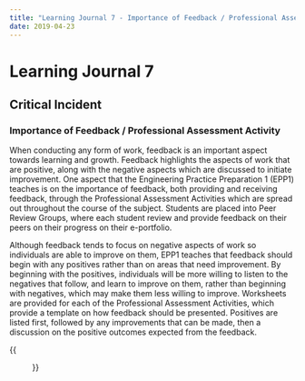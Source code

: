 ```yaml
---
title: "Learning Journal 7 - Importance of Feedback / Professional Assessment Activity"
date: 2019-04-23
---
```


# Learning Journal 7
## Critical Incident
### Importance of Feedback / Professional Assessment Activity

When conducting any form of work, feedback is an important aspect towards learning and growth. Feedback highlights the aspects of work that are positive, along with the negative aspects which are discussed
to initiate improvement. One aspect that the Engineering Practice Preparation 1 (EPP1) teaches is on the importance of feedback, both providing and receiving feedback, through the Professional Assessment
Activities which are spread out throughout the course of the subject. Students are placed into Peer Review Groups, where each student review and provide feedback on their peers on their progress on their
e-portfolio.

Although feedback tends to focus on negative aspects of work so individuals are able to improve on them, EPP1 teaches that feedback should begin with any positives rather than on areas that need improvement.
By beginning with the positives, individuals will be more willing to listen to the negatives that follow, and learn to improve on them, rather than beginning with negatives, which may make them less willing
to improve. Worksheets are provided for each of the Professional Assessment Activities, which provide a template on how feedback should be presented. Positives are listed first, followed by any improvements
that can be made, then a discussion on the positive outcomes expected from the feedback.

{{<figure src="/img/feedback_template.PNG" caption="The Professional Assessment Activity Worksheet." alt="Feedback Template">}}
